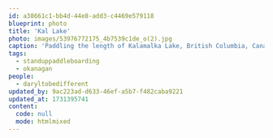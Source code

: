 ```yaml
---
id: a38661c1-bb4d-44e8-add3-c4469e579118
blueprint: photo
title: 'Kal Lake'
photo: images/53976772175_4b7539c1de_o(2).jpg
caption: 'Paddling the length of Kalamalka Lake, British Columbia, Canada'
tags:
  - standuppaddleboarding
  - okanagan
people:
  - daryltobedifferent
updated_by: 9ac223ad-d633-46ef-a5b7-f482caba9221
updated_at: 1731395741
content:
  code: null
  mode: htmlmixed
---
```

